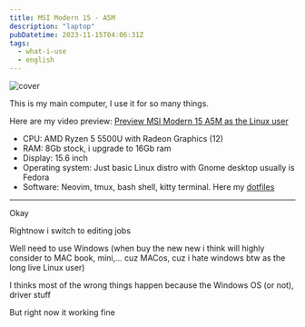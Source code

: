 ```yaml
---
title: MSI Modern 15 - A5M
description: "laptop"
pubDatetime: 2023-11-15T04:06:31Z
tags:
  - what-i-use
  - english
---
```


![cover](@assets/images/msi-modern-15-a5m.avif)

This is my main computer, I use it for so many things.

Here are my video preview: [Preview MSI Modern 15 A5M as the Linux user](https://www.youtube.com/watch?v=uBiPyuqfN-Q)

- CPU: AMD Ryzen 5 5500U with Radeon Graphics (12)
- RAM: 8Gb stock, i upgrade to 16Gb ram
- Display: 15.6 inch
- Operating system: Just basic Linux distro with Gnome desktop usually is Fedora
- Software: Neovim, tmux, bash shell, kitty terminal. Here my [dotfiles](https://github.com/licitfree/dotfiles)

---

Okay

Rightnow i switch to editing jobs

Well need to use Windows (when buy the new new i think will highly consider to MAC book, mini,... cuz MACos, cuz i hate windows btw as the long live Linux user)

I thinks most of the wrong things happen because the Windows OS (or not), driver stuff

But right now it working fine
